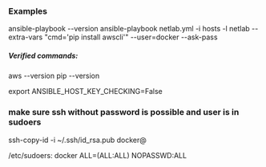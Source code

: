### Examples

ansible-playbook --version
ansible-playbook netlab.yml -i hosts -l netlab --extra-vars "cmd='pip install awscli'" --user=docker --ask-pass

##### Verified commands:
aws --version
pip --version

export ANSIBLE_HOST_KEY_CHECKING=False

### make sure ssh without password is possible and user is in sudoers

ssh-copy-id -i ~/.ssh/id_rsa.pub docker@

/etc/sudoers:
docker ALL=(ALL:ALL) NOPASSWD:ALL



